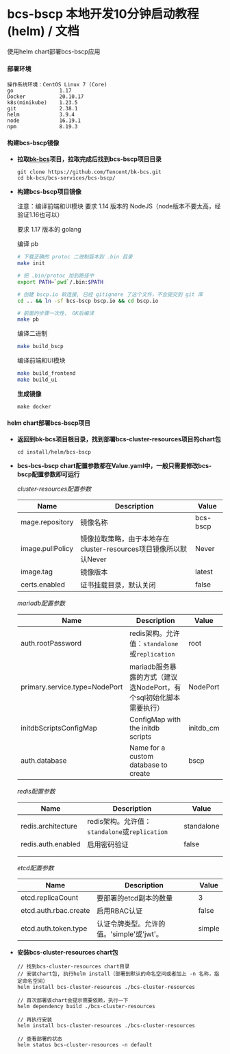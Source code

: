 # bcs-bscp 本地开发10分钟启动教程(helm) / 文档

使用helm chart部署bcs-bscp应用

#### 部署环境

```
操作系统环境：CentOS Linux 7 (Core)
go               1.17
Docker           20.10.17
k8s(minikube)    1.23.5
git              2.38.1      
helm             3.9.4
node             16.19.1
npm              8.19.3
```



#### 构建**bcs-bscp**镜像

- **拉取[bk-bcs](https://github.com/Tencent/bk-bcs)项目，拉取完成后找到bcs-bscp项目目录**

  ```
  git clone https://github.com/Tencent/bk-bcs.git
  cd bk-bcs/bcs-services/bcs-bscp/
  ```

- **构建bcs-bscp项目镜像**

  注意：编译前端和UI模块 要求 1.14 版本的 NodeJS（node版本不要太高，经验证1.16也可以）

  要求 1.17 版本的 golang

  编译 pb

  ```bash
  # 下载正确的 protoc 二进制版本到 .bin 目录
  make init
  
  # 把 .bin/protoc 加到路径中
  export PATH=`pwd`/.bin:$PATH
  
  # 创建 bscp.io 软连接, 已经 gitignore 了这个文件，不会提交到 git 库
  cd .. && ln -sf bcs-bscp bscp.io && cd bscp.io
  
  # 前面的步骤一次性， OK后编译
  make pb
  ```

  编译二进制

  ```bash
  make build_bscp
  ```

  编译前端和UI模块

  ```bash
  make build_frontend
  make build_ui
  ```

  

  **生成镜像**

  ```
  make docker
  ```

#### helm chart部署bcs-bscp项目

- **返回到bk-bcs项目根目录，找到部署bcs-cluster-resources项目的chart包**

  ```
  cd install/helm/bcs-bscp
  ```

- **bcs-bcs-bscp chart配置参数都在Value.yaml中，一般只需要修改bcs-bscp配置参数即可运行**

  *cluster-resources配置参数*

  | **Name**         | Description                                                  | Value    |
  | ---------------- | ------------------------------------------------------------ | -------- |
  | mage.repository  | 镜像名称                                                     | bcs-bscp |
  | image.pullPolicy | 镜像拉取策略，由于本地存在cluster-resources项目镜像所以默认Never | Never    |
  | image.tag        | 镜像版本                                                     | latest   |
  | certs.enabled    | 证书挂载目录，默认关闭                                       | false    |

  

  *mariadb配置参数*

  | **Name**                      | Description                                                  | Value     |
  | ----------------------------- | ------------------------------------------------------------ | --------- |
  | auth.rootPassword             | redis架构。允许值：`standalone`或`replication`               | root      |
  | primary.service.type=NodePort | mariadb服务暴露的方式（建议选NodePort，有个sql初始化脚本需要执行） | NodePort  |
  | initdbScriptsConfigMap        | ConfigMap with the initdb scripts                            | initdb_cm |
  | auth.database                 | Name for a custom database to create                         | bscp      |

  *redis配置参数*

  | **Name**           | Description                                    | Value      |
  | ------------------ | ---------------------------------------------- | ---------- |
  | redis.architecture | redis架构。允许值：`standalone`或`replication` | standalone |
  | redis.auth.enabled | 启用密码验证                                   | false      |
  |                    |                                                |            |
  |                    |                                                |            |

  *etcd配置参数*

  | **Name**              | Description                               | Value  |
  | --------------------- | ----------------------------------------- | ------ |
  | etcd.replicaCount     | 要部署的etcd副本的数量                    | 3      |
  | etcd.auth.rbac.create | 启用RBAC认证                              | false  |
  | etcd.auth.token.type  | 认证令牌类型。允许的值。'simple'或'jwt'。 | simple |

- **安装bcs-cluster-resources chart包**

  ```
  // 找到bcs-cluster-resources chart目录
  // 安装chart包, 执行helm install（部署到默认的命名空间或者加上 -n 名称，指定命名空间）
  helm install bcs-cluster-resources ./bcs-cluster-resources
  
  // 首次部署该chart会提示需要依赖，执行一下
  helm dependency build ./bcs-cluster-resources
  
  // 再执行安装
  helm install bcs-cluster-resources ./bcs-cluster-resources
  
  // 查看部署的状态
  helm status bcs-cluster-resources -n default
  ```


